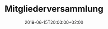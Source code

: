 ---
title: "Mitgliederversammlung"
publishdate: 22019-01-01T10:00:00+01:00
date: 2019-06-15T20:00:00+02:00
location: gleis
draft: false
outputs:
- html
- calendar
---